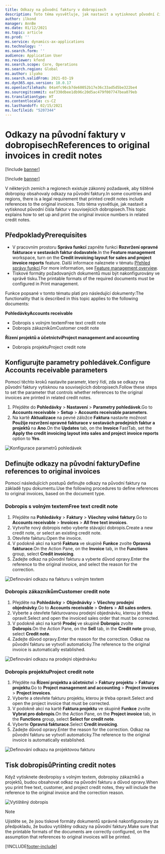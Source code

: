 ```yaml
---
title: Odkazy na původní faktury v dobropisech
description: Toto téma vysvětluje, jak nastavit a vytisknout původní čísla faktur v souvisejících dobropisech.
author: ilkond
manager: AnnBe
ms.date: 01/12/2021
ms.topic: article
ms.prod: ''
ms.service: dynamics-ax-applications
ms.technology: ''
ms.search.form: ''
audience: Application User
ms.reviewer: kfend
ms.search.scope: Core, Operations
ms.search.region: Global
ms.author: ilyako
ms.search.validFrom: 2021-03-19
ms.dyn365.ops.version: 10.0.17
ms.openlocfilehash: 04a4fc96cb7de60052b17e36c33ad5d5be322be4
ms.sourcegitcommit: eaf330dbee1db96c20d5ac479f007747bea079eb
ms.translationtype: HT
ms.contentlocale: cs-CZ
ms.lasthandoff: 02/15/2021
ms.locfileid: "5207344"
---
```

# <a name="references-to-original-invoices-in-credit-notes"></a><span data-ttu-id="67be7-103">Odkazy na původní faktury v dobropisech</span><span class="sxs-lookup"><span data-stu-id="67be7-103">References to original invoices in credit notes</span></span>

[!include [banner](../includes/banner.md)]

[!include [banner](../includes/preview-banner.md)]

<span data-ttu-id="67be7-104">V některých zemích a regionech existuje zákonný požadavek, aby tištěné dobropisy obsahovaly odkazy na původní faktury.</span><span class="sxs-lookup"><span data-stu-id="67be7-104">In some countries and regions, there is a legal requirement that printed credit notes include references to the original invoices.</span></span> <span data-ttu-id="67be7-105">Toto téma vysvětluje, jak nastavit a vytisknout původní čísla faktur v souvisejících dobropisech.</span><span class="sxs-lookup"><span data-stu-id="67be7-105">This topic explains how to set up and print the original invoice numbers in related credit notes.</span></span>

## <a name="prerequisites"></a><span data-ttu-id="67be7-106">Předpoklady</span><span class="sxs-lookup"><span data-stu-id="67be7-106">Prerequisites</span></span>

- <span data-ttu-id="67be7-107">V pracovním prostoru **Správa funkcí** zapněte funkci **Rozvržení opravné fakturace v sestavách faktur dodavatele**.</span><span class="sxs-lookup"><span data-stu-id="67be7-107">In the **Feature management** workspace, turn on the **Credit invoicing layout for sales and project invoice reports** feature.</span></span> <span data-ttu-id="67be7-108">Další informace naleznete v tématu [Přehled správy funkcí](../../fin-and-ops/get-started/feature-management/feature-management-overview.md).</span><span class="sxs-lookup"><span data-stu-id="67be7-108">For more information, see [Feature management overview](../../fin-and-ops/get-started/feature-management/feature-management-overview.md).</span></span>
- <span data-ttu-id="67be7-109">Tiskové formáty požadovaných dokumentů musí být nakonfigurovány ve správě tisku.</span><span class="sxs-lookup"><span data-stu-id="67be7-109">The printable formats of the required documents must be configured in Print management.</span></span>

<span data-ttu-id="67be7-110">Funkce popsané v tomto tématu platí pro následující dokumenty:</span><span class="sxs-lookup"><span data-stu-id="67be7-110">The functionality that is described in this topic applies to the following documents:</span></span>

<span data-ttu-id="67be7-111">**Pohledávky**</span><span class="sxs-lookup"><span data-stu-id="67be7-111">**Accounts receivable**</span></span>

- <span data-ttu-id="67be7-112">Dobropis s volným textem</span><span class="sxs-lookup"><span data-stu-id="67be7-112">Free text credit note</span></span>
- <span data-ttu-id="67be7-113">Dobropis zákazníkům</span><span class="sxs-lookup"><span data-stu-id="67be7-113">Customer credit note</span></span>

<span data-ttu-id="67be7-114">**Řízení projektů a účetnictví**</span><span class="sxs-lookup"><span data-stu-id="67be7-114">**Project management and accounting**</span></span>

- <span data-ttu-id="67be7-115">Dobropis projektu</span><span class="sxs-lookup"><span data-stu-id="67be7-115">Project credit note</span></span>

## <a name="configure-accounts-receivable-parameters"></a><span data-ttu-id="67be7-116">Konfigurujte parametry pohledávek.</span><span class="sxs-lookup"><span data-stu-id="67be7-116">Configure Accounts receivable parameters</span></span>

<span data-ttu-id="67be7-117">Pomocí těchto kroků nastavíte parametr, který řídí, zda se odkazy na původní faktury vytisknou na souvisejících dobropisech.</span><span class="sxs-lookup"><span data-stu-id="67be7-117">Follow these steps to set the parameter that controls whether references to the original invoices are printed in related credit notes.</span></span>

1. <span data-ttu-id="67be7-118">Přejděte do **Pohledávky** \> **Nastavení** \> **Parametry pohledávek**.</span><span class="sxs-lookup"><span data-stu-id="67be7-118">Go to **Accounts receivable** \> **Setup** \> **Accounts receivable parameters**.</span></span>
2. <span data-ttu-id="67be7-119">Na kartě **Aktualizace** na pevné záložce **Faktura** nastavte možnost **Použije rozvržení opravné fakturace v sestavách prodejních faktur a projektů** na **Ano**.</span><span class="sxs-lookup"><span data-stu-id="67be7-119">On the **Updates** tab, on the **Invoice** FastTab, set the **Apply the credit invoicing layout into sales and project invoice reports** option to **Yes**.</span></span>

![Konfigurace parametrů pohledávek](media/original-invoice-number-in-credit-note.jpg)

## <a name="define-references-to-original-invoices"></a><span data-ttu-id="67be7-121">Definujte odkazy na původní faktury</span><span class="sxs-lookup"><span data-stu-id="67be7-121">Define references to original invoices</span></span>

<span data-ttu-id="67be7-122">Pomocí následujících postupů definujte odkazy na původní faktury na základě typu dokumentu.</span><span class="sxs-lookup"><span data-stu-id="67be7-122">Use the following procedures to define references to original invoices, based on the document type.</span></span>

### <a name="free-text-credit-note"></a><span data-ttu-id="67be7-123">Dobropis s volným textem</span><span class="sxs-lookup"><span data-stu-id="67be7-123">Free text credit note</span></span>

1. <span data-ttu-id="67be7-124">Přejděte na **Pohledávky** \> **Faktury** \> **Všechny volné faktury**.</span><span class="sxs-lookup"><span data-stu-id="67be7-124">Go to **Accounts receivable** \> **Invoices** \> **All free text invoices**.</span></span>
2. <span data-ttu-id="67be7-125">Vytvořte nový dobropis nebo vyberte stávající dobropis.</span><span class="sxs-lookup"><span data-stu-id="67be7-125">Create a new credit note, or select an existing credit note.</span></span>
3. <span data-ttu-id="67be7-126">Otevřete fakturu.</span><span class="sxs-lookup"><span data-stu-id="67be7-126">Open the invoice.</span></span>
4. <span data-ttu-id="67be7-127">V podokně akcí na kartě **Faktura** ve skupině **Funkce** zvolte **Opravná fakturace**.</span><span class="sxs-lookup"><span data-stu-id="67be7-127">On the Action Pane, on the **Invoice** tab, in the **Functions** group, select **Credit invoicing**.</span></span>
5. <span data-ttu-id="67be7-128">Zadejte odkaz na původní fakturu a vyberte důvod opravy.</span><span class="sxs-lookup"><span data-stu-id="67be7-128">Enter the reference to the original invoice, and select the reason for the correction.</span></span>

![Definování odkazu na fakturu s volným textem](media/reference-original-invoice-FTI.jpg)

### <a name="customer-credit-note"></a><span data-ttu-id="67be7-130">Dobropis zákazníkům</span><span class="sxs-lookup"><span data-stu-id="67be7-130">Customer credit note</span></span>

1. <span data-ttu-id="67be7-131">Přejděte na **Pohledávky** \> **Objednávky** \> **Všechny prodejní objednávky**.</span><span class="sxs-lookup"><span data-stu-id="67be7-131">Go to **Accounts receivable** \> **Orders** \> **All sales orders**.</span></span>
2. <span data-ttu-id="67be7-132">Vyberte a otevřete fakturovanou prodejní objednávku, kterou je třeba opravit.</span><span class="sxs-lookup"><span data-stu-id="67be7-132">Select and open the invoiced sales order that must be corrected.</span></span>
3. <span data-ttu-id="67be7-133">V podokně akcí na kartě **Prodej** ve skupině **Dobropis** zvolte **Dobropis**.</span><span class="sxs-lookup"><span data-stu-id="67be7-133">On the Action Pane, on the **Sell** tab, in the **Credit note** group, select **Credit note**.</span></span>
4. <span data-ttu-id="67be7-134">Zadejte důvod opravy.</span><span class="sxs-lookup"><span data-stu-id="67be7-134">Enter the reason for the correction.</span></span> <span data-ttu-id="67be7-135">Odkaz na původní fakturu se vytvoří automaticky.</span><span class="sxs-lookup"><span data-stu-id="67be7-135">The reference to the original invoice is automatically established.</span></span>

![Definování odkazu na prodejní objednávku](media/reference-original-invoice-SO.jpg)

### <a name="project-credit-note"></a><span data-ttu-id="67be7-137">Dobropis projektu</span><span class="sxs-lookup"><span data-stu-id="67be7-137">Project credit note</span></span>

1. <span data-ttu-id="67be7-138">Přejděte na **Řízení projektu a účetnictví** \> **Faktury projektu** \> **Faktury projektu**.</span><span class="sxs-lookup"><span data-stu-id="67be7-138">Go to **Project management and accounting** \> **Project invoices** \> **Project invoices**.</span></span>
2. <span data-ttu-id="67be7-139">Vyberte a otevřete fakturu projektu, kterou je třeba opravit.</span><span class="sxs-lookup"><span data-stu-id="67be7-139">Select and open the project invoice that must be corrected.</span></span>
3. <span data-ttu-id="67be7-140">V podokně akcí na kartě **Faktura projektu** ve skupině **Funkce** zvolte **Vybrat pro dobropis**.</span><span class="sxs-lookup"><span data-stu-id="67be7-140">On the Action Pane, on the **Project invoice** tab, in the **Functions** group, select **Select for credit note**.</span></span>
4. <span data-ttu-id="67be7-141">Vyberte **Opravná fakturace**.</span><span class="sxs-lookup"><span data-stu-id="67be7-141">Select **Credit invoicing**.</span></span>
5. <span data-ttu-id="67be7-142">Zadejte důvod opravy.</span><span class="sxs-lookup"><span data-stu-id="67be7-142">Enter the reason for the correction.</span></span> <span data-ttu-id="67be7-143">Odkaz na původní fakturu se vytvoří automaticky.</span><span class="sxs-lookup"><span data-stu-id="67be7-143">The reference to the original invoice is automatically established.</span></span>

![Definování odkazu na projektovou fakturu](media/reference-original-invoice-project.jpg)

## <a name="printing-credit-notes"></a><span data-ttu-id="67be7-145">Tisk dobropisů</span><span class="sxs-lookup"><span data-stu-id="67be7-145">Printing credit notes</span></span>

<span data-ttu-id="67be7-146">Když vytisknete deobropisy s volným textem, dobropisy zákazníků a projektů, budou obsahovat odkaz na původní fakturu a důvod opravy.</span><span class="sxs-lookup"><span data-stu-id="67be7-146">When you print free text, customer, and project credit notes, they will include the reference to the original invoice and the correction reason.</span></span>

![Vytištěný dobropis](media/credit-note-FTI.jpg)

> [!NOTE]
> <span data-ttu-id="67be7-148">Ujistěte se, že jsou tiskové formáty dokumentů správně nakonfigurovány za předpokladu, že budou vytištěny odkazy na původní faktury.</span><span class="sxs-lookup"><span data-stu-id="67be7-148">Make sure that the printable formats of the documents are correctly configured, on the assumption that references to original invoices will be printed.</span></span>


[!INCLUDE[footer-include](../../includes/footer-banner.md)]